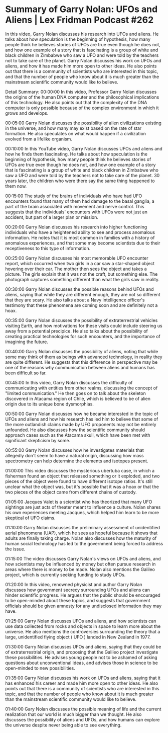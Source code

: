 # Summary of Garry Nolan: UFOs and Aliens | Lex Fridman Podcast #262

In this video, Garry Nolan discusses his research into UFOs and aliens. He talks about how speculation is the beginning of hypothesis, how many people think he believes stories of UFOs are true even though he does not, and how one example of a story that is fascinating is a group of white and black children in Zimbabwe who saw a UFO and were told by the teachers not to take care of the planet.
Garry Nolan discusses his work on UFOs and aliens, and how it has made him more open to other ideas. He also points out that there is a community of scientists who are interested in this topic, and that the number of people who know about it is much greater than the mainstream scientific community would like to believe.

Detail Summary: 
00:00:00
In this video, Professor Garry Nolan discusses the origins of the human DNA computer and the philosophical implications of this technology. He also points out that the complexity of the DNA computer is only possible because of the complex environment in which it grows and develops.

00:05:00
Garry Nolan discusses the possibility of alien civilizations existing in the universe, and how many may exist based on the rate of star formation. He also speculates on what would happen if a civilization evolved from a lifelike organism.

00:10:00
In this YouTube video, Garry Nolan discusses UFOs and aliens and how he finds them fascinating. He talks about how speculation is the beginning of hypothesis, how many people think he believes stories of UFOs are true even though he does not, and how one example of a story that is fascinating is a group of white and black children in Zimbabwe who saw a UFO and were told by the teachers not to take care of the planet. 30 years later, the children who were there say the same thing happened to them now.

00:15:00
The study of the brains of individuals who have had UFO encounters found that many of them had damage to the basal ganglia, a part of the brain associated with movement and nerve control. This suggests that the individuals' encounters with UFOs were not just an accident, but part of a larger plan or mission.

00:20:00
Garry Nolan discusses his research into higher functioning individuals who have a heightened ability to see and process anomalous information. He notes that it is most common in families with a history of anomalous experiences, and that some may become scientists due to their receptiveness to this type of information.

00:25:00
Garry Nolan discusses his most memorable UFO encounter report, which occurred when two girls in a car saw a star-shaped object hovering over their car. The mother then sees the object and takes a picture. The girls explain that it was not the craft, but something else. The photograph captures something different than what the girls saw in reality.

00:30:00
Garry Nolan discusses the possible reasons behind UFOs and aliens, saying that while they are different enough, they are not so different that they are scary. He also talks about a Navy intelligence officer's testimony that these phenomena are coming soon and are definitely not a hoax.

00:35:00
Garry Nolan discusses the possibility of extraterrestrial vehicles visiting Earth, and how motivations for these visits could include steering us away from a potential precipice. He also talks about the possibility of creating practical technologies for such encounters, and the importance of imagining the future.

00:40:00
Garry Nolan discusses the possibility of aliens, noting that while some may think of them as beings with advanced technology, in reality they are quite different. He suggests that this difference in perspective may be one of the reasons why communication between aliens and humans has been difficult so far.

00:45:00
In this video, Garry Nolan discusses the difficulty of communicating with entities from other realms, discussing the concept of "limited communication." He then goes on to talk about the skeleton discovered in Atacama region of Chile, which is believed to be of alien origin due to its unique bone dysmorphias.

00:50:00
Garry Nolan discusses how he became interested in the topic of UFOs and aliens and how his research has led him to believe that some of the more outlandish claims made by UFO proponents may not be entirely unfounded. He also discusses how the scientific community should approach cases such as the Atacama skull, which have been met with significant skepticism by some.

00:55:00
Garry Nolan discusses how he investigates materials that allegedly don't seem to have a natural origin, discussing how mass spectrometry can help determine the elements and isotopes present.

01:00:00
This video discusses the mysterious ubertuba case, in which a fisherman found an object that released something or it exploded, and two pieces of the object were found to have different isotope ratios. It's still unclear what the object was, but it's possible that it was a hoax or that the two pieces of the object came from different chains of custody.

01:05:00
Jacques Valet is a scientist who has theorized that many UFO sightings are just acts of theater meant to influence a culture. Nolan shares his own experiences meeting Jacques, which helped him learn to be more skeptical of UFO claims.

01:10:00
Garry Nolan discusses the preliminary assessment of unidentified aerial phenomena (UAP), which he sees as hopeful because it shows that adults are finally taking charge. Nolan also discusses how the maturity of human social technology has led to the government being forced to address the issue.

01:15:00
The video discusses Garry Nolan's views on UFOs and aliens, and how scientists may be influenced by money but often pursue research in areas where there is money to be made. Nolan also mentions the Galileo project, which is currently seeking funding to study UFOs.

01:20:00
In this video, renowned physicist and author Garry Nolan discusses how government secrecy surrounding UFOs and aliens can hinder scientific progress. He argues that the public should be encouraged to be open-minded about these topics, and suggests that government officials should be given amnesty for any undisclosed information they may have.

01:25:00
Garry Nolan discusses UFOs and aliens, and how scientists can use data collected from rocks and objects in space to learn more about the universe. He also mentions the controversies surrounding the theory that a large, unidentified flying object ( UFO ) landed in New Zealand in 1977.

01:30:00
Garry Nolan discusses UFOs and aliens, saying that they could be of extraterrestrial origin, and proposing that the Galileo project investigate these possibilities. He advises young people not to be ashamed of asking questions about unconventional ideas, and advises those in science to be open-minded to new possibilities.

01:35:00
Garry Nolan discusses his work on UFOs and aliens, saying that it has enhanced his career and made him more open to other ideas. He also points out that there is a community of scientists who are interested in this topic, and that the number of people who know about it is much greater than the mainstream scientific community would like to believe.

01:40:00
Gary Nolan discusses the possible meaning of life and the current realization that our world is much bigger than we thought. He also discusses the possibility of aliens and UFOs, and how humans can explore the universe despite never being able to see everything.

